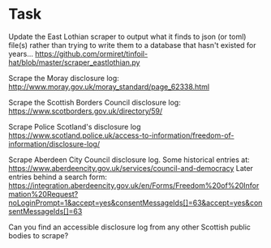 # Task
Update the East Lothian scraper to output what it finds to json (or toml) file(s) rather than trying to write them to a database that hasn't existed for years...
https://github.com/ormiret/tinfoil-hat/blob/master/scraper_eastlothian.py

Scrape the Moray disclosure log:
http://www.moray.gov.uk/moray_standard/page_62338.html

Scrape the Scottish Borders Council disclosure log:
https://www.scotborders.gov.uk/directory/59/

Scrape Police Scotland's disclosure log
https://www.scotland.police.uk/access-to-information/freedom-of-information/disclosure-log/

Scrape Aberdeen City Council disclosure log. Some historical entries at: https://www.aberdeencity.gov.uk/services/council-and-democracy
Later entries behind a search form: https://integration.aberdeencity.gov.uk/en/Forms/Freedom%20of%20Information%20Request?noLoginPrompt=1&accept=yes&consentMessageIds[]=63&accept=yes&consentMessageIds[]=63

Can you find an accessible disclosure log from any other Scottish public bodies to scrape?
